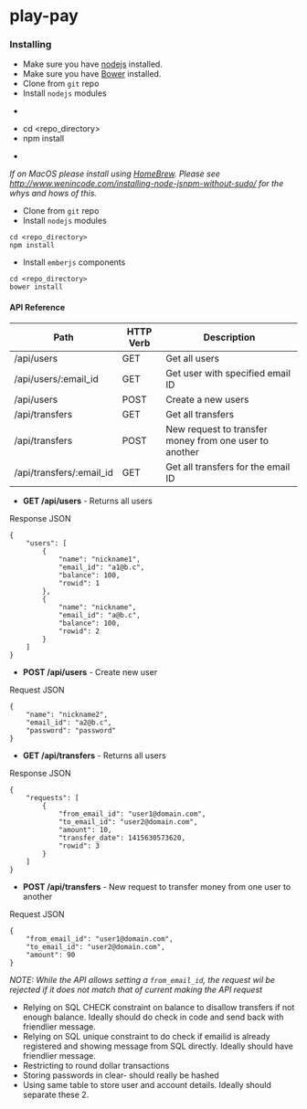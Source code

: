 play-pay
=======

### Installing

* Make sure you have [nodejs](http://nodejs.org) installed. 
* Make sure you have [Bower](http://bower.io) installed.
* Clone from `git` repo
* Install `nodejs` modules
* ```
* cd <repo_directory>
* npm install
* ```

*If on MacOS please install using [HomeBrew](http://brew.sh). Please see http://www.wenincode.com/installing-node-jsnpm-without-sudo/ for the whys and hows of this.*

* Clone from `git` repo
* Install `nodejs` modules
```
cd <repo_directory>
npm install
```
* Install `emberjs` components
```
cd <repo_directory>
bower install
``` 

#### API Reference

Path | HTTP Verb | Description
--- | --- | ---
/api/users | GET | Get all users
/api/users/:email_id | GET | Get user with specified email ID
/api/users | POST | Create a new users
/api/transfers | GET | Get all transfers
/api/transfers | POST | New request to transfer money from one user to another
/api/transfers/:email_id | GET | Get all transfers for the email ID


* **GET /api/users** - Returns all users

Response JSON

```
{
    "users": [
        {
            "name": "nickname1",
            "email_id": "a1@b.c",
            "balance": 100,
            "rowid": 1
        },
        {
            "name": "nickname",
            "email_id": "a@b.c",
            "balance": 100,
            "rowid": 2
        }
    ]
}
```
* **POST /api/users** - Create new user

Request JSON
```
{
    "name": "nickname2",
    "email_id": "a2@b.c",
    "password": "password"
}
```
* **GET /api/transfers** - Returns all users

Response JSON

```
{
    "requests": [
        {
            "from_email_id": "user1@domain.com",
            "to_email_id": "user2@domain.com",
            "amount": 10,
            "transfer_date": 1415630573620,
            "rowid": 3
        }
    ]
}
```

* **POST /api/transfers** - New request to transfer money from one user to another

Request JSON
```
{
    "from_email_id": "user1@domain.com",
    "to_email_id": "user2@domain.com",
    "amount": 90
}
```
*NOTE: While the API allows setting a `from_email_id`, the request wil be rejected if it does not match that of current making the API request*

* Relying on SQL CHECK constraint on balance to disallow transfers if not enough balance. Ideally should do check in code and send back with friendlier message.
* Relying on SQL unique constraint to do check if emailid is already registered and showing message from SQL directly. Ideally should have friendlier message.
* Restricting to round dollar transactions
* Storing passwords in clear- should really be hashed
* Using same table to store user and account details. Ideally should separate these 2.

